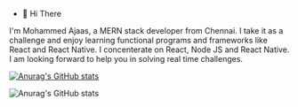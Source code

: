 - 👋 Hi There

I'm Mohammed Ajaas, a MERN stack developer from Chennai. I take it as a challenge and enjoy learning functional programs and frameworks like React and React Native. I concenterate on React, Node JS and React Native. I am looking forward to help you in solving real time challenges.

[![Anurag's GitHub stats](https://github-readme-stats.vercel.app/api?username=smajaas)](https://github.com/anuraghazra/github-readme-stats)

![Anurag's GitHub stats](https://github-readme-stats.vercel.app/api?username=smajaas&show_icons=true)

